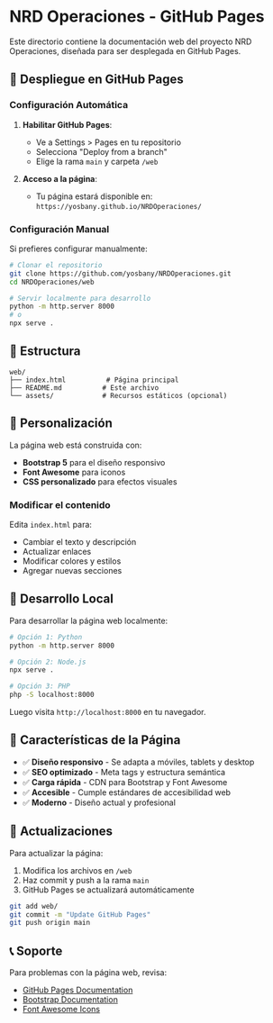 # NRD Operaciones - GitHub Pages

Este directorio contiene la documentación web del proyecto NRD Operaciones, diseñada para ser desplegada en GitHub Pages.

## 🚀 Despliegue en GitHub Pages

### Configuración Automática

1. **Habilitar GitHub Pages**:
   - Ve a Settings > Pages en tu repositorio
   - Selecciona "Deploy from a branch"
   - Elige la rama `main` y carpeta `/web`

2. **Acceso a la página**:
   - Tu página estará disponible en: `https://yosbany.github.io/NRDOperaciones/`

### Configuración Manual

Si prefieres configurar manualmente:

```bash
# Clonar el repositorio
git clone https://github.com/yosbany/NRDOperaciones.git
cd NRDOperaciones/web

# Servir localmente para desarrollo
python -m http.server 8000
# o
npx serve .
```

## 📁 Estructura

```
web/
├── index.html          # Página principal
├── README.md          # Este archivo
└── assets/            # Recursos estáticos (opcional)
```

## 🎨 Personalización

La página web está construida con:
- **Bootstrap 5** para el diseño responsivo
- **Font Awesome** para iconos
- **CSS personalizado** para efectos visuales

### Modificar el contenido

Edita `index.html` para:
- Cambiar el texto y descripción
- Actualizar enlaces
- Modificar colores y estilos
- Agregar nuevas secciones

## 🔧 Desarrollo Local

Para desarrollar la página web localmente:

```bash
# Opción 1: Python
python -m http.server 8000

# Opción 2: Node.js
npx serve .

# Opción 3: PHP
php -S localhost:8000
```

Luego visita `http://localhost:8000` en tu navegador.

## 📱 Características de la Página

- ✅ **Diseño responsivo** - Se adapta a móviles, tablets y desktop
- ✅ **SEO optimizado** - Meta tags y estructura semántica
- ✅ **Carga rápida** - CDN para Bootstrap y Font Awesome
- ✅ **Accesible** - Cumple estándares de accesibilidad web
- ✅ **Moderno** - Diseño actual y profesional

## 🔄 Actualizaciones

Para actualizar la página:

1. Modifica los archivos en `/web`
2. Haz commit y push a la rama `main`
3. GitHub Pages se actualizará automáticamente

```bash
git add web/
git commit -m "Update GitHub Pages"
git push origin main
```

## 📞 Soporte

Para problemas con la página web, revisa:
- [GitHub Pages Documentation](https://docs.github.com/en/pages)
- [Bootstrap Documentation](https://getbootstrap.com/docs/)
- [Font Awesome Icons](https://fontawesome.com/icons)
